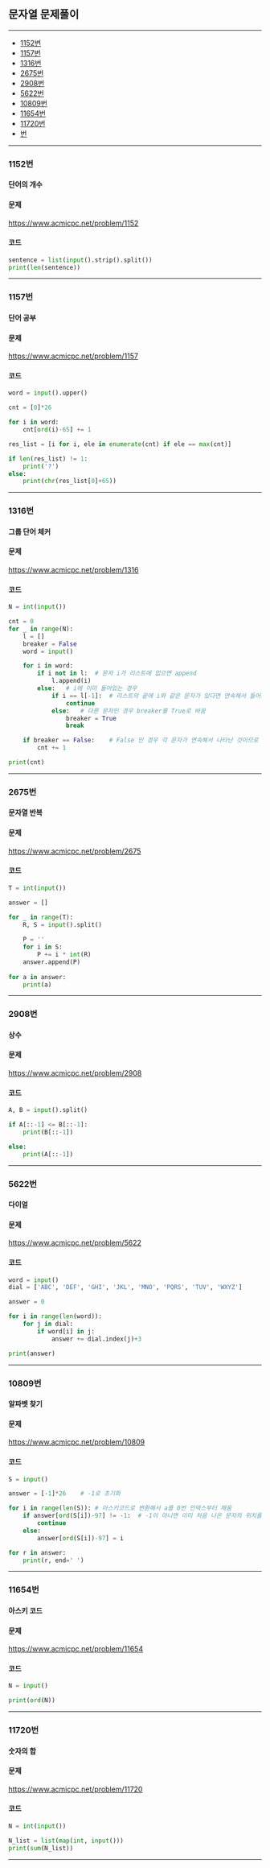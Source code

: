 ## 문자열 문제풀이
--------------------------------------------------------
- [1152번](#1152번)
- [1157번](#1157번)
- [1316번](#1316번)
- [2675번](#2675번)
- [2908번](#2908번)
- [5622번](#5622번)
- [10809번](#10809번)
- [11654번](#11654번)
- [11720번](#11720번)
- [번](#번)

----------------------------------------------------
### 1152번
#### 단어의 개수

#### 문제
https://www.acmicpc.net/problem/1152

#### 코드

``` python
sentence = list(input().strip().split())
print(len(sentence))
```
----------------------------------------------------
### 1157번
#### 단어 공부

#### 문제
https://www.acmicpc.net/problem/1157

#### 코드

``` python
word = input().upper()

cnt = [0]*26

for i in word:
    cnt[ord(i)-65] += 1

res_list = [i for i, ele in enumerate(cnt) if ele == max(cnt)]

if len(res_list) != 1:
    print('?')
else:
    print(chr(res_list[0]+65))
```
----------------------------------------------------
### 1316번
#### 그룹 단어 체커

#### 문제
https://www.acmicpc.net/problem/1316

#### 코드

``` python
N = int(input())

cnt = 0
for _ in range(N):
    l = []
    breaker = False
    word = input()

    for i in word:
        if i not in l:  # 문자 i가 리스트에 없으면 append
            l.append(i)
        else:   # i에 이미 들어있는 경우
            if i == l[-1]:  # 리스트의 끝에 i와 같은 문자가 있다면 연속해서 들어온 것이므로 continue
                continue
            else:   # 다른 문자인 경우 breaker를 True로 바꿈
                breaker = True
                break

    if breaker == False:    # False 인 경우 각 문자가 연속해서 나타난 것이므로 cnt에 1을 더해줌
        cnt += 1

print(cnt)
```
----------------------------------------------------
### 2675번
#### 문자열 반복

#### 문제
https://www.acmicpc.net/problem/2675

#### 코드

``` python
T = int(input())

answer = []

for _ in range(T):
    R, S = input().split()
    
    P = ''
    for i in S:
        P += i * int(R)
    answer.append(P)
    
for a in answer:
    print(a)
```
----------------------------------------------------
### 2908번
#### 상수

#### 문제
https://www.acmicpc.net/problem/2908

#### 코드

``` python
A, B = input().split()

if A[::-1] <= B[::-1]:
    print(B[::-1])

else:
    print(A[::-1])
```
----------------------------------------------------
### 5622번
#### 다이얼

#### 문제
https://www.acmicpc.net/problem/5622

#### 코드

``` python
word = input()
dial = ['ABC', 'DEF', 'GHI', 'JKL', 'MNO', 'PQRS', 'TUV', 'WXYZ']

answer = 0

for i in range(len(word)):
    for j in dial:
        if word[i] in j:
            answer += dial.index(j)+3

print(answer)
```
----------------------------------------------------
### 10809번
#### 알파벳 찾기

#### 문제
https://www.acmicpc.net/problem/10809

#### 코드

``` python
S = input()

answer = [-1]*26    # -1로 초기화

for i in range(len(S)): # 아스키코드로 변환해서 a를 0번 인덱스부터 채움
    if answer[ord(S[i])-97] != -1:  # -1이 아니면 이미 처음 나온 문자의 위치를 담은 것이므로 continue
        continue
    else:
        answer[ord(S[i])-97] = i

for r in answer:
    print(r, end=' ')
```
----------------------------------------------------

### 11654번
#### 아스키 코드

#### 문제
https://www.acmicpc.net/problem/11654

#### 코드

``` python
N = input()

print(ord(N))
```
----------------------------------------------------

### 11720번
#### 숫자의 합

#### 문제
https://www.acmicpc.net/problem/11720

#### 코드

``` python
N = int(input())

N_list = list(map(int, input()))
print(sum(N_list))
```
----------------------------------------------------
